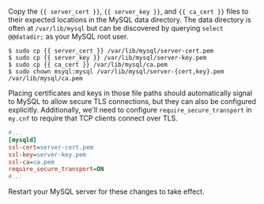 Copy the `{{ server_cert }}`, `{{ server_key }}`, and `{{ ca_cert }}` files to their expected locations in the MySQL data directory. The data directory is often at `/var/lib/mysql` but can be discovered by querying `select @@datadir;` as your MySQL root user.

```shell-session
$ sudo cp {{ server_cert }} /var/lib/mysql/server-cert.pem
$ sudo cp {{ server_key }} /var/lib/mysql/server-key.pem
$ sudo cp {{ ca_cert }} /var/lib/mysql/ca.pem
$ sudo chown msyql:mysql /var/lib/mysql/server-{cert,key}.pem /var/lib/mysql/ca.pem
```

Placing certificates and keys in those file paths should automatically signal to MySQL to allow secure TLS connections, but they can also be configured explicitly. Additionally, we'll need to configure `require_secure_transport` in `my.cnf` to require that TCP clients connect over TLS.

```ini
#...
[mysqld]
ssl-cert=server-cert.pem
ssl-key=server-key.pem
ssl-ca=ca.pem
require_secure_transport=ON
#...
```

Restart your MySQL server for these changes to take effect.
